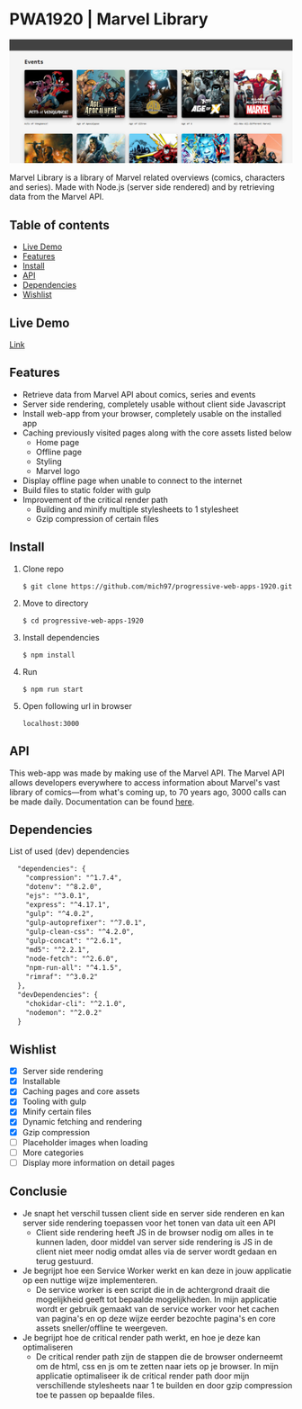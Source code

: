 # PWA1920 | Marvel Library

![Thumbnail](./course/app_thumbnail.png)

Marvel Library is a library of Marvel related overviews (comics, characters and series). Made with Node.js (server side rendered) and by retrieving data from the Marvel API.

## Table of contents
- [Live Demo](#live-demo)
- [Features](#features)
- [Install](#install)
- [API](#api)
- [Dependencies](#dependencies)
- [Wishlist](#wishlist)

## Live Demo
[Link](https://pwa-michel.herokuapp.com/)

## Features
- Retrieve data from Marvel API about comics, series and events
- Server side rendering, completely usable without client side Javascript
- Install web-app from your browser, completely usable on the installed app
- Caching previously visited pages along with the core assets listed below
    - Home page
    - Offline page
    - Styling
    - Marvel logo
- Display offline page when unable to connect to the internet
- Build files to static folder with gulp
- Improvement of the critical render path
    - Building and minify multiple stylesheets to 1 stylesheet
    - Gzip compression of certain files

## Install
1. Clone repo
    ```
    $ git clone https://github.com/mich97/progressive-web-apps-1920.git
    ```
2. Move to directory
    ```
    $ cd progressive-web-apps-1920
    ```
3. Install dependencies
    ```
    $ npm install
    ``` 
4. Run
    ```
    $ npm run start
    ```
5. Open following url in browser
    ```
   localhost:3000
   ```
   
## API
This web-app was made by making use of the Marvel API. The Marvel API allows developers everywhere to access information about Marvel's vast library of comics—from what's coming up, to 70 years ago, 3000 calls can be made daily. Documentation can be found [here](https://developer.marvel.com/docs).

## Dependencies
List of used (dev) dependencies
```
  "dependencies": {
    "compression": "^1.7.4",
    "dotenv": "^8.2.0",
    "ejs": "^3.0.1",
    "express": "^4.17.1",
    "gulp": "^4.0.2",
    "gulp-autoprefixer": "^7.0.1",
    "gulp-clean-css": "^4.2.0",
    "gulp-concat": "^2.6.1",
    "md5": "^2.2.1",
    "node-fetch": "^2.6.0",
    "npm-run-all": "^4.1.5",
    "rimraf": "^3.0.2"
  },
  "devDependencies": {
    "chokidar-cli": "^2.1.0",
    "nodemon": "^2.0.2"
  }
```

## Wishlist
- [x] Server side rendering
- [x] Installable
- [x] Caching pages and core assets
- [x] Tooling with gulp
- [x] Minify certain files
- [x] Dynamic fetching and rendering
- [x] Gzip compression
- [ ] Placeholder images when loading
- [ ] More categories
- [ ] Display more information on detail pages

## Conclusie
- Je snapt het verschil tussen client side en server side renderen en kan server side rendering toepassen voor het tonen van data uit een API
    - Client side rendering heeft JS in de browser nodig om alles in te kunnen laden, door middel van server side rendering is JS in de client niet meer nodig omdat alles via de server wordt gedaan en terug gestuurd.
- Je begrijpt hoe een Service Worker werkt en kan deze in jouw applicatie op een nuttige wijze implementeren.
    - De service worker is een script die in de achtergrond draait die mogelijkheid geeft tot bepaalde mogelijkheden. In mijn applicatie wordt er gebruik gemaakt van de service worker voor het cachen van pagina's en op deze wijze eerder bezochte pagina's en core assets sneller/offline te weergeven.
- Je begrijpt hoe de critical render path werkt, en hoe je deze kan optimaliseren
    - De critical render path zijn de stappen die de browser onderneemt om de html, css en js om te zetten naar iets op je browser. In mijn applicatie optimaliseer ik de critical render path door mijn verschillende stylesheets naar 1 te builden en door gzip compression toe te passen op bepaalde files.